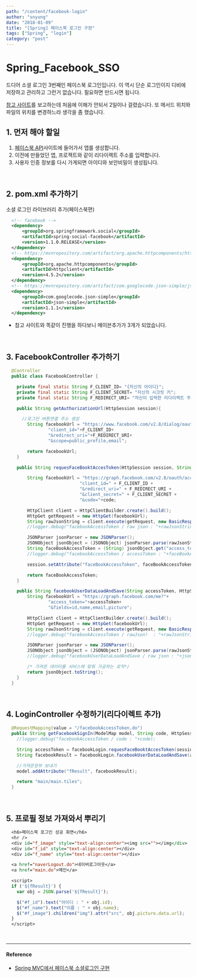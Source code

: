 ```yaml
---
path: "/content/facebook-login"
author: "snyung"
date: "2018-01-09"
title: "[Spring] 페이스북 로그인 구현"
tags: ["Spring", "login"]
category: "post"
---
```


# **Spring_Facebook_SSO**

드디어 소셜 로그인 3번째인 페이스북 로그인입니다. 이 역시 단순 로그인이지 디비에 저장하고 관리하고 그런거 없습니다. 필요하면 만드시면 됩니다.
<br/>

[참고 사이트](http://osozaki.tistory.com/13)를 보고하는데 처음에 이해가 안되서 2일이나 걸렸습니다. 또 메서드 위치와 파일의 위치를 변경하느라 생각을 좀 했습니다.
<br/>

## 1. 먼저 해야 할일

1. [페이스북 API](https://developers.facebook.com)사이트에 들어가서 앱를 생성합니다.
2. 이전에 만들었던 앱, 프로젝트와 같이 리다이렉트 주소를 입력합니다.
3. 사용자 인증 정보를 다시 가게되면 아이디와 보안비밀이 생성됩니다.

<br/>

## 2. pom.xml 추가하기

소셜 로그인 라이브러리 추가(페이스북편)

```xml
  <!-- facebook -->
  <dependency>
      <groupId>org.springframework.social</groupId>
      <artifactId>spring-social-facebook</artifactId>
      <version>1.1.0.RELEASE</version>
  </dependency>
  <!-- https://mvnrepository.com/artifact/org.apache.httpcomponents/httpclient -->
  <dependency>
      <groupId>org.apache.httpcomponents</groupId>
      <artifactId>httpclient</artifactId>
      <version>4.5.2</version>
  </dependency>
  <!-- https://mvnrepository.com/artifact/com.googlecode.json-simple/json-simple -->
  <dependency>
      <groupId>com.googlecode.json-simple</groupId>
      <artifactId>json-simple</artifactId>
      <version>1.1.1</version>
  </dependency>
```

- 참고 사이트와 똑같이 진행을 하다보니 메이븐추가가 3개가 되었습니다.

<br/>

## 3. FacebookController 추가하기

```JAVA
  @Controller
  public class FacebookController {

  	private final static String F_CLIENT_ID= "{자신의 아이디}";
  	private final static String F_CLIENT_SECRET= "자신의 시크릿 키";
  	private final static String F_REDIRECT_URI= "자신이 입력한 리다이렉트 주소";

  	public String getAuthorizationUrl(HttpSession session){

      //로그인 버튼연결 주소 생성
  		String facebookUrl = "https://www.facebook.com/v2.8/dialog/oauth?"+
  				"client_id="+F_CLIENT_ID+
  				"&redirect_uri="+F_REDIRECT_URI+
  				"&scope=public_profile,email";

  		return facebookUrl;
  	}

  	public String requesFaceBooktAccesToken(HttpSession session, String code) throws Exception {

  		String facebookUrl = "https://graph.facebook.com/v2.8/oauth/access_token?"+
  						 	"client_id=" + F_CLIENT_ID +
  						 	"&redirect_uri=" + F_REDIRECT_URI +
  						 	"&client_secret=" + F_CLIENT_SECRET +
  						 	"&code="+code;

  		HttpClient client = HttpClientBuilder.create().build();
  		HttpGet getRequest = new HttpGet(facebookUrl);
  		String rawJsonString = client.execute(getRequest, new BasicResponseHandler());
  		//logger.debug("facebookAccessToken / raw json : "+rawJsonString);

  		JSONParser jsonParser = new JSONParser();
  		JSONObject jsonObject = (JSONObject) jsonParser.parse(rawJsonString);
  		String faceBookAccessToken = (String) jsonObject.get("access_token");
  		//logger.debug("facebookAccessToken / accessToken : "+faceBookAccessToken);

  		session.setAttribute("faceBookAccessToken", faceBookAccessToken);

  		return faceBookAccessToken;
  	}

  	public String facebookUserDataLoadAndSave(String accessToken, HttpSession session) throws Exception {
  	    String facebookUrl = "https://graph.facebook.com/me?"+
  	            "access_token="+accessToken+
  	            "&fields=id,name,email,picture";

  	    HttpClient client = HttpClientBuilder.create().build();
  	    HttpGet getRequest = new HttpGet(facebookUrl);
  	    String rawJsonString = client.execute(getRequest, new BasicResponseHandler());
  	    //logger.debug("facebookAccessToken / rawJson!  : "+rawJsonString);

  	    JSONParser jsonParser = new JSONParser();
  	    JSONObject jsonObject = (JSONObject) jsonParser.parse(rawJsonString);
  	    //logger.debug("facebookUserDataLoadAndSave / raw json : "+jsonObject);

  		/* 가져온 데이터를 서비스에 맞춰 가공하는 로직*/
  	    return jsonObject.toString();
  	}
  }
```

<br/>

## 4. LoginController 수정하기(리다이렉트 추가)

```java
  @RequestMapping(value = "/facebookAccessToken.do")
  public String getFacebookSignIn(ModelMap model, String code, HttpSession session, String state) throws Exception {
    //logger.debug("facebookAccessToken / code : "+code);

    String accessToken = facebookLogin.requesFaceBooktAccesToken(session, code);
    String facebookResult = facebookLogin.facebookUserDataLoadAndSave(accessToken, session);

    //가져온정부 보내기
    model.addAttribute("fResult", facebookResult);

    return "main/main.tiles";
  }
```

<br/>

## 5. 프로필 정보 가져와서 뿌리기

```jsp
  <h6>페이스북 로그인 성공 화면</h6>
  <hr />
  <div id="f_image" style="text-align:center"><img src=""></img</div>
  <div id="f_id" style="text-align:center"></div>
  <div id="f_name" style="text-align:center"></div>

  <a href="naverLogout.do">네이버로그아웃</a>
  <a href="main.do">메인</a>

  <script>
  if ('${fResult}') {
    var obj = JSON.parse('${fResult}');

    $("#f_id").text("아이디 : " + obj.id);
    $("#f_name").text("이름 : " + obj.name);
    $("#f_image").children("img").attr("src", obj.picture.data.url);
  }
  </script>
```

<br/>

---

#### Reference

- [Spring MVC에서 페이스북 소셜로그인 구현](http://osozaki.tistory.com/13)
